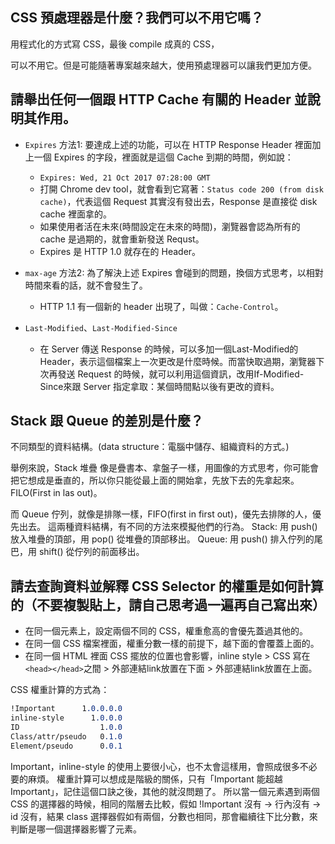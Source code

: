## CSS 預處理器是什麼？我們可以不用它嗎？

用程式化的方式寫 CSS，最後 compile 成真的 CSS，

可以不用它。但是可能隨著專案越來越大，使用預處理器可以讓我們更加方便。

## 請舉出任何一個跟 HTTP Cache 有關的 Header 並說明其作用。

- `Expires` 方法1: 要達成上述的功能，可以在 HTTP Response Header 裡面加上一個 Expires 的字段，裡面就是這個 Cache 到期的時間，例如說：
    - `Expires: Wed, 21 Oct 2017 07:28:00 GMT`
    - 打開 Chrome dev tool，就會看到它寫著：`Status code 200 (from disk cache)`，代表這個 Request 其實沒有發出去，Response 是直接從 disk cache 裡面拿的。
    - 如果使用者活在未來(時間設定在未來的時間)，瀏覽器會認為所有的 cache 是過期的，就會重新發送 Requst。
    - Expires 是 HTTP 1.0 就存在的 Header。

- `max-age` 方法2: 為了解決上述 Expires 會碰到的問題，換個方式思考，以相對時間來看的話，就不會發生了。
    - HTTP 1.1 有一個新的 header 出現了，叫做：`Cache-Control`。

- `Last-Modified`、`Last-Modified-Since`
    - 在 Server 傳送 Response 的時候，可以多加一個Last-Modified的 Header，表示這個檔案上一次更改是什麼時候。而當快取過期，瀏覽器下次再發送 Request 的時候，就可以利用這個資訊，改用If-Modified-Since來跟 Server 指定拿取：某個時間點以後有更改的資料。


## Stack 跟 Queue 的差別是什麼？

不同類型的資料結構。(data structure：電腦中儲存、組織資料的方式。)

舉例來說，Stack 堆疊 像是疊書本、拿盤子一樣，用圖像的方式思考，你可能會把它想成是垂直的，所以你只能從最上面的開始拿，先放下去的先拿起來。FILO(First in las out)。

而 Queue 佇列，就像是排隊一樣，FIFO(first in first out)，優先去排隊的人，優先出去。
這兩種資料結構，有不同的方法來模擬他們的行為。
Stack: 用 push() 放入堆疊的頂部，用 pop() 從堆疊的頂部移出。
Queue: 用 push() 排入佇列的尾巴，用 shift() 從佇列的前面移出。



## 請去查詢資料並解釋 CSS Selector 的權重是如何計算的（不要複製貼上，請自己思考過一遍再自己寫出來）

- 在同一個元素上，設定兩個不同的 CSS，權重愈高的會優先蓋過其他的。
- 在同一個 CSS 檔案裡面，權重分數一樣的前提下，越下面的會覆蓋上面的。
- 在同一個 HTML 裡面 CSS 擺放的位置也會影響，inline style > CSS 寫在`<head></head>`之間 > 外部連結link放置在下面 >  外部連結link放置在上面。

CSS 權重計算的方式為：

```css
!Important      1.0.0.0.0
inline-style      1.0.0.0
ID                  1.0.0
Class/attr/pseudo   0.1.0
Element/pseudo      0.0.1
```

Important，inline-style 的使用上要很小心，也不太會這樣用，會照成很多不必要的麻煩。
權重計算可以想成是階級的關係，只有「Important 能超越 Important」，記住這個口訣之後，其他的就沒問題了。
所以當一個元素遇到兩個 CSS 的選擇器的時候，相同的階層去比較，假如 !Important 沒有 -> 行內沒有 -> id 沒有，結果 class 選擇器假如有兩個，分數也相同，那會繼續往下比分數，來判斷是哪一個選擇器影響了元素。

